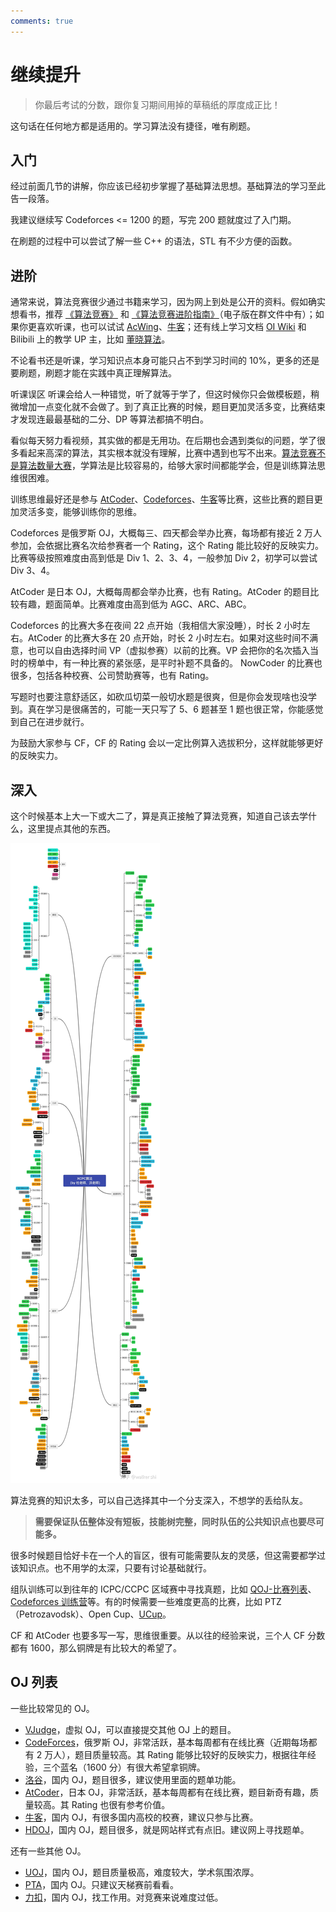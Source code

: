 ```yaml
---
comments: true
---
```


# 继续提升

> 你最后考试的分数，跟你复习期间用掉的草稿纸的厚度成正比！

这句话在任何地方都是适用的。学习算法没有捷径，唯有刷题。

## 入门

经过前面几节的讲解，你应该已经初步掌握了基础算法思想。基础算法的学习至此告一段落。

我建议继续写 Codeforces <= 1200 的题，写完 200 题就度过了入门期。

在刷题的过程中可以尝试了解一些 C++ 的语法，STL 有不少方便的函数。

## 进阶

通常来说，算法竞赛很少通过书籍来学习，因为网上到处是公开的资料。假如确实想看书，推荐 [《算法竞赛》](https://book.douban.com/subject/36132750/) 和 [《算法竞赛进阶指南》](https://book.douban.com/subject/30136932/)（电子版在群文件中有）；如果你更喜欢听课，也可以试试 [AcWing](https://www.acwing.com/activity/)、[牛客](https://ac.nowcoder.com/acm/course)；还有线上学习文档 [OI Wiki](https://oi-wiki.org/) 和 Bilibili 上的教学 UP 主，比如 [董晓算法](https://space.bilibili.com/517494241)。

不论看书还是听课，学习知识点本身可能只占不到学习时间的 10%，更多的还是要刷题，刷题才能在实践中真正理解算法。

听课误区
听课会给人一种错觉，听了就等于学了，但这时候你只会做模板题，稍微增加一点变化就不会做了。到了真正比赛的时候，题目更加灵活多变，比赛结束才发现连最最基础的二分、DP 等算法都搞不明白。

看似每天努力看视频，其实做的都是无用功。在后期也会遇到类似的问题，学了很多看起来高深的算法，其实根本就没有理解，比赛中遇到也写不出来。[算法竞赛不是算法数量大赛](#)，学算法是比较容易的，给够大家时间都能学会，但是训练算法思维很困难。

训练思维最好还是参与 [AtCoder](https://atcoder.jp/)、[Codeforces](https://codeforces.com/)、[牛客](https://ac.nowcoder.com/)等比赛，这些比赛的题目更加灵活多变，能够训练你的思维。

Codeforces 是俄罗斯 OJ，大概每三、四天都会举办比赛，每场都有接近 2 万人参加，会依据比赛名次给参赛者一个 Rating，这个 Rating 能比较好的反映实力。比赛等级按照难度由高到低是 Div 1、2、3、4，一般参加 Div 2，初学可以尝试 Div 3、4。

AtCoder 是日本 OJ，大概每周都会举办比赛，也有 Rating。AtCoder 的题目比较有趣，题面简单。比赛难度由高到低为 AGC、ARC、ABC。

Codeforces 的比赛大多在夜间 22 点开始（我相信大家没睡），时长 2 小时左右。AtCoder 的比赛大多在 20 点开始，时长 2 小时左右。如果对这些时间不满意，也可以自由选择时间 VP（虚拟参赛）以前的比赛。VP 会把你的名次插入当时的榜单中，有一种比赛的紧张感，是平时补题不具备的。
NowCoder 的比赛也很多，包括各种校赛、公司赞助赛等，也有 Rating。

写题时也要注意舒适区，如砍瓜切菜一般切水题是很爽，但是你会发现啥也没学到。真在学习是很痛苦的，可能一天只写了 5、6 题甚至 1 题也很正常，你能感觉到自己在进步就行。

为鼓励大家参与 CF，CF 的 Rating 会以一定比例算入选拔积分，这样就能够更好的反映实力。

## 深入

这个时候基本上大一下或大二了，算是真正接触了算法竞赛，知道自己该去学什么，这里提点其他的东西。

![劝退树](./img/tree.png)

算法竞赛的知识太多，可以自己选择其中一个分支深入，不想学的丢给队友。

> **需要保证队伍整体没有短板，技能树完整，同时队伍的公共知识点也要尽可能多。**

很多时候题目恰好卡在一个人的盲区，很有可能需要队友的灵感，但这需要都学过该知识点。也不用学的太深，只要有讨论基础就行。

组队训练可以到往年的 ICPC/CCPC 区域赛中寻找真题，比如 [QOJ-比赛列表](https://qoj.ac/contests)、[Codeforces 训练营](https://codeforces.com/gyms/)等。有的时候需要一些难度更高的比赛，比如 PTZ（Petrozavodsk）、Open Cup、[UCup](https://ucup.ac/)。

CF 和 AtCoder 也要多写一写，思维很重要。从以往的经验来说，三个人 CF 分数都有 1600，那么铜牌是有比较大的希望了。

## OJ 列表

一些比较常见的 OJ。

- [VJudge](https://vjudge.net/)，虚拟 OJ，可以直接提交其他 OJ 上的题目。
- [CodeForces](https://codeforces.com/)，俄罗斯 OJ，非常活跃，基本每周都有在线比赛（近期每场都有 2 万人），题目质量较高。其 Rating 能够比较好的反映实力，根据往年经验，三个蓝名（1600 分）有很大希望拿铜牌。
- [洛谷](https://www.luogu.com.cn/)，国内 OJ，题目很多，建议使用里面的题单功能。
- [AtCoder](https://atcoder.jp/)，日本 OJ，非常活跃，基本每周都有在线比赛，题目新奇有趣，质量较高。其 Rating 也很有参考价值。
- [牛客](https://ac.nowcoder.com/acm/contest/vip-index)，国内 OJ，有很多国内高校的校赛，建议只参与比赛。
- [HDOJ](https://acm.hdu.edu.cn/)，国内 OJ，题目很多，就是网站样式有点旧。建议网上寻找题单。

还有一些其他 OJ。

- [UOJ](https://uoj.ac/)，国内 OJ，题目质量极高，难度较大，学术氛围浓厚。
- [PTA](https://pintia.cn/)，国内 OJ。只建议天梯赛前看看。
- [力扣](https://leetcode.cn/)，国内 OJ，找工作用。对竞赛来说难度过低。

